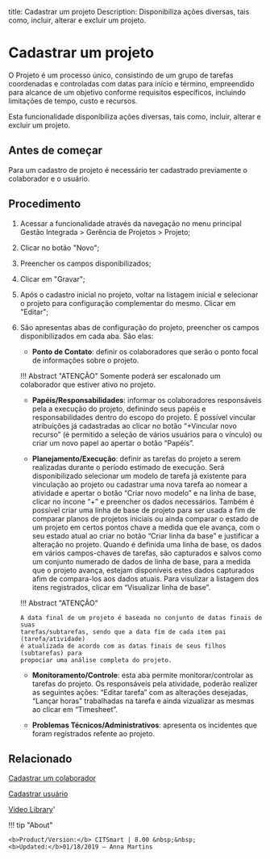 title: Cadastrar um projeto
Description: Disponibiliza ações diversas, tais como, incluir, alterar e excluir um projeto.
# Cadastrar um projeto

O Projeto é um processo único, consistindo de um grupo de tarefas coordenadas e
controladas com datas para início e término, empreendido para alcance de um
objetivo conforme requisitos específicos, incluindo limitações de tempo, custo e
recursos.

Esta funcionalidade disponibiliza ações diversas, tais como, incluir, alterar e
excluir um projeto.

Antes de começar
------------

Para um cadastro de projeto é necessário ter cadastrado previamente o
colaborador e o usuário.

Procedimento
------------

1.  Acessar a funcionalidade através da navegação no menu principal Gestão
    Integrada \> Gerência de Projetos \> Projeto;

2.  Clicar no botão "Novo";

3.  Preencher os campos disponibilizados;

4.  Clicar em "Gravar";

5.  Após o cadastro inicial no projeto, voltar na listagem inicial e selecionar
    o projeto para configuração complementar do mesmo. Clicar em "Editar";

6.  São apresentas abas de configuração do projeto, preencher os campos
    disponibilizados em cada aba. São elas:  
    
    - **Ponto de Contato**: definir os colaboradores que serão o ponto focal
    de informações sobre o projeto.  

    !!! Abstract "ATENÇÃO"
        Somente poderá ser escalonado um colaborador que estiver ativo no projeto.

    - **Papéis/Responsabilidades**: informar os colaboradores responsáveis pela a
    execução do projeto, definindo seus papéis e responsabilidades dentro do
    escopo do projeto. É possível vincular atribuições já cadastradas ao clicar
    no botão “+Vincular novo recurso” (é permitido a seleção de vários usuários
    para o vínculo) ou criar um novo papel ao apertar o botão “Papéis”.

    - **Planejamento/Execução**: definir as tarefas do projeto a serem realizadas
    durante o período estimado de execução. Será disponibilizado selecionar um modelo de tarefa já existente
    para vinculação ao projeto ou cadastrar uma nova tarefa ao nomear a
    atividade e apertar o botão “Criar novo modelo” e na linha de base, clicar
    no íncone “+” e preencher os dados necessários. Também é possível criar uma
    linha de base de projeto para ser usada a fim de comparar planos de projetos
    iniciais ou ainda comparar o estado de um projeto em certos pontos chave a
    medida que ele avança, com o seu estado atual ao criar no botão “Criar linha
    da base” e justificar a alteração no projeto. Quando é definida uma linha de
    base, os dados em vários campos-chaves de tarefas, são capturados e salvos
    como um conjunto numerado de dados de linha de base, para a medida que o
    projeto avança, estejam disponíveis estes dados capturados afim de
    compara-los aos dados atuais. Para visulizar a listagem dos itens
    registrados, clicar em “Visualizar linha de base”.  

    !!! Abstract "ATENÇÃO"

        A data final de um projeto é baseada no conjunto de datas finais de suas
        tarefas/subtarefas, sendo que a data fim de cada item pai (tarefa/atividade)
        é atualizada de acordo com as datas finais de seus filhos (subtarefas) para
        propociar uma análise completa do projeto.  

    - **Monitoramento/Controle**: esta aba permite monitorar/controlar as tarefas
    do projeto. Os responsáveis pela atividade, poderão realizer as seguintes
    ações: “Editar tarefa” com as alterações desejadas, “Lançar horas”
    trabalhadas na tarefa e ainda vizualizar as mesmas ao clicar em “Timesheet”.

    - **Problemas Técnicos/Administrativos**: apresenta os incidentes que foram
    registrados refente ao projeto.  

Relacionado
-----------

[Cadastrar um colaborador](/pt-br/citsmart-platform-9/initial-settings/access-settings/user/register-employee.html)

[Cadastrar usuário](/pt-br/citsmart-platform-9/initial-settings/access-settings/user/users.html)

<i class='fa fa-youtube-play  fa-2x' style='color:#97ce17;vertical-align: middle;'> </i> [Video Library](https://www.youtube.com/playlist?list=PLB5qK2uzf2RNUc7XoNAAOyo3Ex5fKM2db)'

!!! tip "About"

    <b>Product/Version:</b> CITSmart | 8.00 &nbsp;&nbsp;
    <b>Updated:</b>01/18/2019 – Anna Martins

